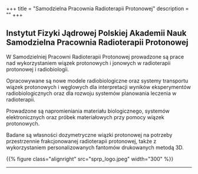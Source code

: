 +++
title = "Samodzielna Pracownia Radioterapii Protonowej"
description = ""
+++

<h2>
Instytut Fizyki Jądrowej Polskiej Akademii Nauk<br>
Samodzielna Pracownia Radioterapii Protonowej
</h2>


W Samodzielniej Pracowni Radioterapii Protonowej prowadzone są prace nad wykorzystaniem wiązek protonowych i jonowych w radioterapii protonowej i  radiobiologii.

Opracowywane są nowe modele radiobiologiczne oraz systemy transportu wiązek protonowych i węglowych dla interpretacji wyników eksperymentów radiobiologicznych oraz dla rozwoju systemów planowania leczenia w radioterapii.

Prowadzone są napromieniania materiału biologicznego, systemów elektronicznych oraz próbek materiałowych przy pomocy wiązek protonowych.

Badane są własności dozymetryczne wiązki protonowej na potrzeby przestrzennie frakcjonowanej radioterapii protonowej, także z wykorzystaniem personalizowanych fantomów  drukowanych metodą  3D.


{{% figure class="alignright" src="sprp_logo.jpeg" width="300" %}}

---

